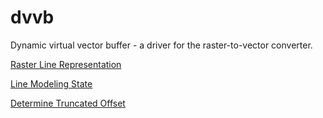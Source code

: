 # dvvb
Dynamic virtual vector buffer - a driver for the raster-to-vector converter.

[Raster Line Representation](https://lowlevel86.github.io/dvvb/raster_line_rep.html)

[Line Modeling State](https://lowlevel86.github.io/dvvb/Line_Modeling_State.html)

[Determine Truncated Offset](https://lowlevel86.github.io/dvvb/Determine_Truncated_Offset.html)
